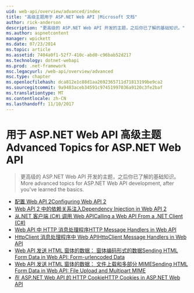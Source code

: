 ```yaml
---
uid: web-api/overview/advanced/index
title: "高级主题用于 ASP.NET Web API |Microsoft 文档"
author: rick-anderson
description: "更高级的 ASP.NET Web API 开发的主题，之后你已了解的基础知识。"
ms.author: aspnetcontent
manager: wpickett
ms.date: 07/23/2014
ms.topic: article
ms.assetid: 7404a0f1-52f7-410c-abd0-c96bab52d217
ms.technology: dotnet-webapi
ms.prod: .net-framework
msc.legacyurl: /web-api/overview/advanced
msc.type: chapter
ms.openlocfilehash: dca812e1c88d1aa2692365711d71813199be9ca2
ms.sourcegitcommit: 9a9483aceb34591c97451997036a9120c3fe2baf
ms.translationtype: MT
ms.contentlocale: zh-CN
ms.lasthandoff: 11/10/2017
---
```

<a name="advanced-topics-for-aspnet-web-api"></a><span data-ttu-id="082a0-103">用于 ASP.NET Web API 高级主题</span><span class="sxs-lookup"><span data-stu-id="082a0-103">Advanced Topics for ASP.NET Web API</span></span>
====================
> <span data-ttu-id="082a0-104">更高级的 ASP.NET Web API 开发的主题，之后你已了解的基础知识。</span><span class="sxs-lookup"><span data-stu-id="082a0-104">More advanced topics for ASP.NET Web API development, after you've learned the basics.</span></span>


- [<span data-ttu-id="082a0-105">配置 Web API 2</span><span class="sxs-lookup"><span data-stu-id="082a0-105">Configuring Web API 2</span></span>](configuring-aspnet-web-api.md)
- [<span data-ttu-id="082a0-106">Web API 2 中的依赖关系注入</span><span class="sxs-lookup"><span data-stu-id="082a0-106">Dependency Injection in Web API 2</span></span>](dependency-injection.md)
- [<span data-ttu-id="082a0-107">从.NET 客户端 (C#) 调用 Web API</span><span class="sxs-lookup"><span data-stu-id="082a0-107">Calling a Web API From a .NET Client (C#)</span></span>](calling-a-web-api-from-a-net-client.md)
- [<span data-ttu-id="082a0-108">Web API 中 HTTP 消息处理程序</span><span class="sxs-lookup"><span data-stu-id="082a0-108">HTTP Message Handlers in Web API</span></span>](http-message-handlers.md)
- [<span data-ttu-id="082a0-109">HttpClient 消息处理程序中 Web API</span><span class="sxs-lookup"><span data-stu-id="082a0-109">HttpClient Message Handlers in Web API</span></span>](httpclient-message-handlers.md)
- [<span data-ttu-id="082a0-110">Web API 发送 HTML 窗体的数据： 窗体编码形式的数据</span><span class="sxs-lookup"><span data-stu-id="082a0-110">Sending HTML Form Data in Web API: Form-urlencoded Data</span></span>](sending-html-form-data-part-1.md)
- [<span data-ttu-id="082a0-111">Web API 发送 HTML 窗体的数据： 文件上载和多部分 MIME</span><span class="sxs-lookup"><span data-stu-id="082a0-111">Sending HTML Form Data in Web API: File Upload and Multipart MIME</span></span>](sending-html-form-data-part-2.md)
- [<span data-ttu-id="082a0-112">在 ASP.NET Web API 的 HTTP Cookie</span><span class="sxs-lookup"><span data-stu-id="082a0-112">HTTP Cookies in ASP.NET Web API</span></span>](http-cookies.md)
